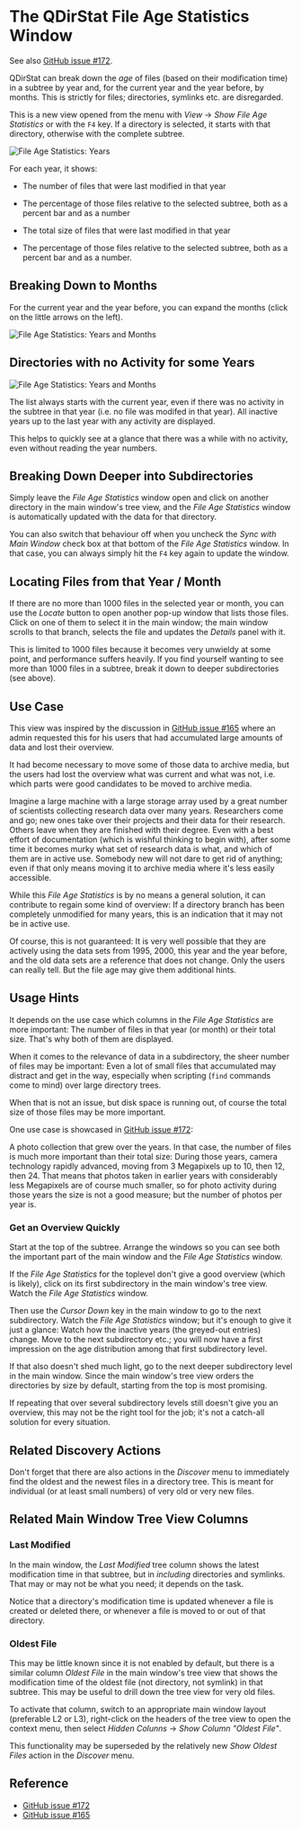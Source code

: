 # The QDirStat File Age Statistics Window

See also [GitHub issue #172](https://github.com/shundhammer/qdirstat/issues/172).

QDirStat can break down the _age_ of files (based on their modification time)
in a subtree by year and, for the current year and the year before, by
months. This is strictly for files; directories, symlinks etc. are disregarded.

This is a new view opened from the menu with _View_ -> _Show File Age
Statistics_ or with the `F4` key. If a directory is selected, it starts with
that directory, otherwise with the complete subtree.

![File Age Statistics: Years](https://github.com/shundhammer/qdirstat/blob/master/screenshots/QDirStat-file-age-years.png)

For each year, it shows:

- The number of files that were last modified in that year

- The percentage of those files relative to the selected subtree, both as a
  percent bar and as a number

- The total size of files that were last modified in that year

- The percentage of those files relative to the selected subtree, both as a
  percent bar and as a number.



## Breaking Down to Months

For the current year and the year before, you can expand the months (click on
the little arrows on the left).

![File Age Statistics: Years and Months](https://github.com/shundhammer/qdirstat/blob/master/screenshots/QDirStat-file-age-months.png)


## Directories with no Activity for some Years

![File Age Statistics: Years and Months](https://github.com/shundhammer/qdirstat/blob/master/screenshots/QDirStat-file-age-months.png)

The list always starts with the current year, even if there was no activity in
the subtree in that year (i.e. no file was modifed in that year). All inactive
years up to the last year with any activity are displayed.

This helps to quickly see at a glance that there was a while with no activity,
even without reading the year numbers.


## Breaking Down Deeper into Subdirectories

Simply leave the _File Age Statistics_ window open and click on another
directory in the main window's tree view, and the _File Age Statistics_ window
is automatically updated with the data for that directory.

You can also switch that behaviour off when you uncheck the _Sync with Main
Window_ check box at that bottom of the _File Age Statistics_ window. In that
case, you can always simply hit the `F4` key again to update the window.


## Locating Files from that Year / Month

If there are no more than 1000 files in the selected year or month, you can use
the _Locate_ button to open another pop-up window that lists those files. Click
on one of them to select it in the main window; the main window scrolls to that
branch, selects the file and updates the _Details_ panel with it.

This is limited to 1000 files because it becomes very unwieldy at some point,
and performance suffers heavily. If you find yourself wanting to see more than
1000 files in a subtree, break it down to deeper subdirectories (see above).


## Use Case

This view was inspired by the discussion in
[GitHub issue #165](https://github.com/shundhammer/qdirstat/issues/165)
where an admin requested this for his users that had accumulated large amounts
of data and lost their overview.

It had become necessary to move some of those data to archive media, but the
users had lost the overview what was current and what was not, i.e. which parts
were good candidates to be moved to archive media.

Imagine a large machine with a large storage array used by a great number of
scientists collecting research data over many years. Researchers come and go;
new ones take over their projects and their data for their research. Others
leave when they are finished with their degree. Even with a best effort of
documentation (which is wishful thinking to begin with), after some time it
becomes murky what set of research data is what, and which of them are in
active use. Somebody new will not dare to get rid of anything; even if that
only means moving it to archive media where it's less easily accessible.

While this _File Age Statistics_ is by no means a general solution, it can
contribute to regain some kind of overview: If a directory branch has been
completely unmodified for many years, this is an indication that it may not be
in active use.

Of course, this is not guaranteed: It is very well possible that they are
actively using the data sets from 1995, 2000, this year and the year before,
and the old data sets are a reference that does not change. Only the users can
really tell. But the file age may give them additional hints.


## Usage Hints

It depends on the use case which columns in the _File Age Statistics_ are more
important: The number of files in that year (or month) or their total
size. That's why both of them are displayed.

When it comes to the relevance of data in a subdirectory, the sheer number of
files may be important: Even a lot of small files that accumulated may distract
and get in the way, especially when scripting (`find` commands come to mind)
over large directory trees.

When that is not an issue, but disk space is running out, of course the total
size of those files may be more important.

One use case is showcased in 
[GitHub issue #172](https://github.com/shundhammer/qdirstat/issues/172):

A photo collection that grew over the years. In that case, the number of files
is much more important than their total size: During those years, camera
technology rapidly advanced, moving from 3 Megapixels up to 10, then 12, then
24. That means that photos taken in earlier years with considerably less
Megapixels are of course much smaller, so for photo activity during those years
the size is not a good measure; but the number of photos per year is.


### Get an Overview Quickly

Start at the top of the subtree. Arrange the windows so you can see both the
important part of the main window and the _File Age Statistics_ window.

If the _File Age Statistics_ for the toplevel don't give a good overview (which
is likely), click on its first subdirectory in the main window's tree
view. Watch the _File Age Statistics_ window.

Then use the _Cursor Down_ key in the main window to go to the next
subdirectory. Watch the _File Age Statistics_ window; but it's enough to give
it just a glance: Watch how the inactive years (the greyed-out entries)
change. Move to the next subdirectory etc.; you will now have a first
impression on the age distribution among that first subdirectory level.

If that also doesn't shed much light, go to the next deeper subdirectory level
in the main window. Since the main window's tree view orders the directories by
size by default, starting from the top is most promising.

If repeating that over several subdirectory levels still doesn't give you an
overview, this may not be the right tool for the job; it's not a catch-all
solution for every situation.


## Related Discovery Actions

Don't forget that there are also actions in the _Discover_ menu to immediately
find the oldest and the newest files in a directory tree. This is meant for
individual (or at least small numbers) of very old or very new files.


## Related Main Window Tree View Columns


### Last Modified

In the main window, the _Last Modified_ tree column shows the latest
modification time in that subtree, but in _including_ directories and
symlinks. That may or may not be what you need; it depends on the task.

Notice that a directory's modification time is updated whenever a file is
created or deleted there, or whenever a file is moved to or out of that
directory.


### Oldest File

This may be little known since it is not enabled by default, but there is a
similar column _Oldest File_ in the main window's tree view that shows the
modification time of the oldest file (not directory, not symlink) in that
subtree. This may be useful to drill down the tree view for very old files.

To activate that column, switch to an appropriate main window layout
(preferable L2 or L3), right-click on the headers of the tree view to open the
context menu, then select _Hidden Colunns_ -> _Show Column "Oldest File"_.

This functionality may be superseded by the relatively new _Show Oldest Files_
action in the _Discover_ menu.



## Reference

- [GitHub issue #172](https://github.com/shundhammer/qdirstat/issues/172)
- [GitHub issue #165](https://github.com/shundhammer/qdirstat/issues/165)
